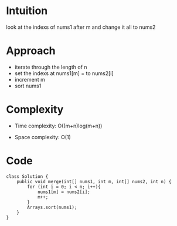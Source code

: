 # Intuition
<!-- Describe your first thoughts on how to solve this problem. -->
look at the indexs of nums1 after m and change it all to nums2

# Approach
<!-- Describe your approach to solving the problem. -->
- iterate through the length of n
- set the indexs at nums1[m] = to nums2[i]
- increment m
- sort nums1

# Complexity
- Time complexity: O((m+n)log(m+n))
<!-- Add your time complexity here, e.g. $$O(n)$$ -->

- Space complexity: O(1)
<!-- Add your space complexity here, e.g. $$O(n)$$ -->

# Code
```
class Solution {
    public void merge(int[] nums1, int m, int[] nums2, int n) {
        for (int i = 0; i < n; i++){
            nums1[m] = nums2[i];
            m++;
        }
        Arrays.sort(nums1);
    }
}
```